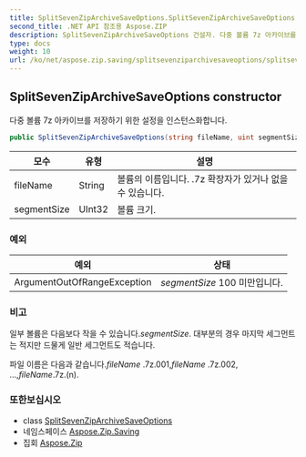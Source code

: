 ```yaml
---
title: SplitSevenZipArchiveSaveOptions.SplitSevenZipArchiveSaveOptions
second_title: .NET API 참조용 Aspose.ZIP
description: SplitSevenZipArchiveSaveOptions 건설자. 다중 볼륨 7z 아카이브를 저장하기 위한 설정을 인스턴스화합니다.
type: docs
weight: 10
url: /ko/net/aspose.zip.saving/splitsevenziparchivesaveoptions/splitsevenziparchivesaveoptions/
---
```

## SplitSevenZipArchiveSaveOptions constructor

다중 볼륨 7z 아카이브를 저장하기 위한 설정을 인스턴스화합니다.

```csharp
public SplitSevenZipArchiveSaveOptions(string fileName, uint segmentSize)
```

| 모수 | 유형 | 설명 |
| --- | --- | --- |
| fileName | String | 볼륨의 이름입니다. .7z 확장자가 있거나 없을 수 있습니다. |
| segmentSize | UInt32 | 볼륨 크기. |

### 예외

| 예외 | 상태 |
| --- | --- |
| ArgumentOutOfRangeException | *segmentSize* 100 미만입니다. |

### 비고

일부 볼륨은 다음보다 작을 수 있습니다.*segmentSize*. 대부분의 경우 마지막 세그먼트는 적지만 드물게 일반 세그먼트도 적습니다.

파일 이름은 다음과 같습니다.*fileName* .7z.001,*fileName* .7z.002, ...,*fileName*.7z.(n).

### 또한보십시오

* class [SplitSevenZipArchiveSaveOptions](../)
* 네임스페이스 [Aspose.Zip.Saving](../../splitsevenziparchivesaveoptions/)
* 집회 [Aspose.Zip](../../../)


